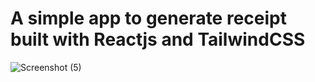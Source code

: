 # A simple app to generate receipt built with Reactjs and TailwindCSS

![Screenshot (5)](https://github.com/tttooii/simple-receipt/assets/19700222/4e21dc11-1ae1-4821-bd1c-39bf02e991ed)
